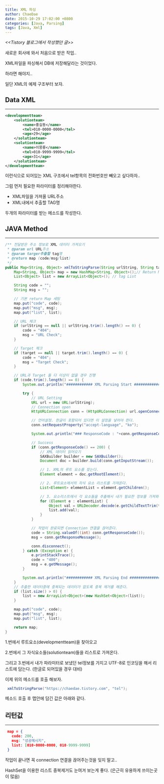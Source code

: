 ```yaml
---
title: XML 파싱
author: ChaeDae
date: 2015-10-29 17:02:00 +0800
categories: [Java, Parsing]
tags: [Java, Xml]
---
```


_<<Tistory 블로그에서 작성했던 글>>_

새로운 회사에 와서 처음으로 받은 작업..

XML파일을 파싱해서 DB에 저장해달라는 것이었다.

하라면 해야지..

일단 XML의 예제 구조부터 보자.

## Data XML
---
```xml
<developmentteam> 
    <solutionteam> 
        <name>홍길동</name> 
        <tel>010-0000-0000</tel> 
        <age>29</age> 
    </solutionteam>
    <solutionteam> 
        <name>이몽룡</name> 
        <tel>010-9999-9999</tel>
        <age>31</age>
    </solutionteam>
</developmentteam>
```

이런식으로 되어있는 XML 구조에서 tel항목의 전화번호만 빼오고 싶다하자..

그럼 먼저 필요한 파라미터를 정리해야한다.

-   XML파일을 가져올 URL주소
-   XML내에서 추출할 TAG명

두개의 파라미터를 받는 메소드를 작성한다.

## JAVA Method
---
```java
/** 전달받은 주소 정보로 XML 데이터 가져오기 
 * @param url URL주소 
 * @param targer추출할 tag명 
 * @return map (code/msg/list) 
 */ 
public Map<String, Object> xmlToStringParse(String urlString, String target) { 
    Map<String, Object> map = new HashMap<String, Object>();// Return Map 
    List<Object> list = new ArrayList<Object>(); // tag List 

    String code = ""; 
    String msg = ""; 

    // 기본 return Map 세팅 
    map.put("code", code); 
    map.put("msg", msg); 
    map.put("list", list); 

    // URL 체크 
    if (urlString == null || urlString.trim().length() == 0) { 
        code = "404"; 
        msg = "URL Check"; 
    } 

    // Target 체크 
    if (target == null || target.trim().length() == 0) { 
        code = "404"; 
        msg = "Target Check"; 
    } 

    // URL과 Target 둘 다 이상이 없을 경우 진행 
    if (code.trim().length() == 0) { 
        System.out.println("############ XML Parsing Start ###############"); 

        try { 
            // URL Setting 
            URL url = new URL(urlString); 
            // Connection open 
            HttpURLConnection conn = (HttpURLConnection) url.openConnection(); 

            // 언어설정. 한글이 포함되어 있다면 이 설정을 넣어야 한다. 
            conn.setRequestProperty("accept-language", "ko"); 

            System.out.println("### ResponseCode : "+conn.getResponseCode()); 

            // Success 
            if (conn.getResponseCode() == 200) { 
                // XML 데이터 읽어오기 
                SAXBuilder builder = new SAXBuilder(); 
                Document doc = builder.build(conn.getInputStream()); 

                // 1. XML의 루트 요소를 찾는다. 
                Element element = doc.getRootElement(); 

                // 2. 루트요소에서의 자식 요소 리스트를 가져온다. 
                List<Element> elementList = element.getChildren(); 

                // 3. 요소리스트에서 각 요소들을 추출해서 내가 필요한 정보를 가져와 리스트에 담는다. 
                for (Element e : elementList) { 
                    Object val = URLDecoder.decode(e.getChildTextTrim(target), "UTF-8"); 
                    list.add(val); 
                } 
            } 

            // 작업이 완료되면 Connection 연결을 끊어준다. 
            code = String.valueOf((int) conn.getResponseCode()); 
            msg = conn.getResponseMessage(); 

            conn.disconnect(); 
        } catch (Exception e) { 
            e.printStackTrace(); 
            code = "400"; 
            msg = e.getMessage(); 
        } 

        System.out.println("############ XML Parsing End ###############"); 
    } 
    // 추출한 데이터중에 중복되는 데이터가 없도록 중복 제거를 해준다. 
    if (list.size() > 0) { 
        list = new ArrayList<Object>(new HashSet<Object>(list)); 
    } 

    map.put("code", code); 
    map.put("msg", msg); 
    map.put("list", list); 

    return map; 
}

```

1.번에서 루트요소(developmentteam)을 찾아오고

2.번에서 그 자식요소들(solutionteam)들을 리스트로 가져온다.

그리고 3.번에서 내가 파라미터로 보냈던 tel정보를 가지고 UTF-8로 인코딩을 해서 리스트에 담는다. (한글로 되어있을 경우 대비)

이제 위의 메소드를 호출 해보자.

```java
 xmlToStringParse("https://chaedae.tistory.com", "tel");
```

메소드 호출 후 맵안에 담긴 값은 아래와 같다.

## 리턴값
---
```json
 map = {
   code: 200, 
   msg: "성공메시지", 
   list: [010-0000-0000, 010-9999-9999]
 }
```

작업이 끝나면 꼭 connection 연결을 끊어주는것을 잊지 말고..

HashSet을 이용한 리스트 중복제거도 눈여겨 보는게 좋다. (은근히 유용하게 쓰이는곳이 많음)